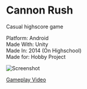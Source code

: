# Cannon Rush
Casual highscore game

Platform: Android  
Made With: Unity  
Made In: 2014 (On Highschool)  
Made for: Hobby Project

![Screenshot](https://user-images.githubusercontent.com/22839043/146367633-e6cfeb65-11e1-4a61-bb2d-ebf6d14fdbf7.png)


[Gameplay Video](https://youtu.be/RyA7KQhAN54)
